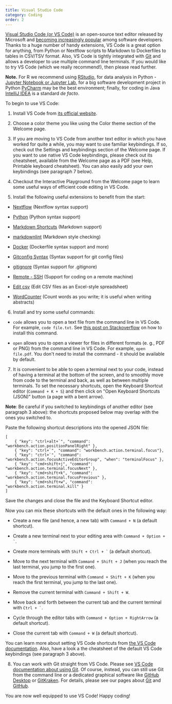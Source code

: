 ```yaml
---
title: Visual Studio Code
category: Coding
order: 2
---
```


[Visual Studio Code (or VS Code)](https://code.visualstudio.com/) is an open-source text editor released by Microsoft and 
[becoming increasingly popular](https://insights.stackoverflow.com/survey/2019#development-environments-and-tools) among software developers. 
Thanks to a huge number of handy extensions, VS Code is a great option for anything, from Python or Nextflow scripts 
to Markdown to Dockerfiles to tables in CSV/TSV format. Also, VS Code is tightly integrated with [Git](../../reproducibility/git.md) and allows a developer to use multiple command line terminals. If you would like to try VS Code (which we really recommend!), then please read further.

**Note.** For R we recommend using [RStudio](https://rstudio.com/), for data analysis in Python - [Jupyter Notebook or Jupyter Lab](https://jupyter.org/), 
for a big software development project in Python [PyCharm](https://www.jetbrains.com/pycharm/) may be the best environment; 
finally, for coding in Java [IntelliJ IDEA](https://www.jetbrains.com/idea/) is a standard _de facto_. 

To begin to use VS Code:

1. Install VS Code from [its official website](https://code.visualstudio.com/).

2. Choose a color theme you like using the Color theme section of the Welcome page.

3. If you are moving to VS Code from another text editor in which you have worked for quite a while, you may want to use familiar keybindings. If so, check out the Settings and keybindings section of the Welcome page. If you want to use native VS Code keybindings, please check out its cheatsheet, available from the Welcome page as a PDF (see Help, Printable keyboard cheatsheet). You can also easily add your own keybindings (see paragraph 7 below).

4. Checkout the Interactive Playground from the Welcome page to learn some useful ways of efficient code editing in VS Code.

5. Install the following useful extensions to benefit from the start:

- [Nextflow](https://marketplace.visualstudio.com/items?itemName=nextflow.nextflow) (Nextflow syntax support)

- [Python](https://marketplace.visualstudio.com/items?itemName=ms-python.python) (Python syntax support)

- [Markdown Shortcuts](https://marketplace.visualstudio.com/items?itemName=mdickin.markdown-shortcuts) (Markdown support)

- [markdownlint](https://marketplace.visualstudio.com/items?itemName=DavidAnson.vscode-markdownlint) (Markdown style checking)

- [Docker](https://marketplace.visualstudio.com/items?itemName=ms-azuretools.vscode-docker) (Dockerfile syntax support and more)

- [Gitconfig Syntax](https://marketplace.visualstudio.com/items?itemName=sidneys1.gitconfig) (Syntax support for git config files)

- [gitignore](https://marketplace.visualstudio.com/items?itemName=codezombiech.gitignore) (Syntax support for .gitignore)

- [Remote - SSH](https://marketplace.visualstudio.com/items?itemName=ms-vscode-remote.remote-ssh) (Support for coding on a remote machine)

- [Edit csv](https://marketplace.visualstudio.com/items?itemName=janisdd.vscode-edit-csv) (Edit CSV files as an Excel-style spreadsheet)

- [WordCounter](https://marketplace.visualstudio.com/items?itemName=kirozen.wordcounter) (Count words as you write; it is useful when writing abstracts)

6. Install and try some useful commands:

- `code` allows you to open a text file from the command line in VS Code. For example, `code file.txt`. See [this post on Stackoverflow](https://stackoverflow.com/questions/29955500/code-not-working-in-command-line-for-visual-studio-code-on-osx-mac) on how to install this command.

- `open` allows you to open a viewer for files in different formats (e. g., PDF or PNG) from the command line in VS Code. For example, `open file.pdf`. You don't need to install the command - it should be available by default.

7. It is convenient to be able to open a terminal next to your code, instead of having a terminal at the bottom of the screen, and to smoothly move from code to the terminal and back, as well as between multiple terminals. To set the necessary shortcuts, open the Keyboard Shortcut editor (`Command + K + S`) and then click on "Open Keyboard Shortcuts (JSON)" button (a page with a bent arrow).

**Note**: Be careful if you switched to keybindings of another editor (see paragraph 3 above): the shortcuts proposed below may overlap with the ones you switched to.

Paste the following shortcut descriptions into the opened JSON file:

```
[
    { "key": "ctrl+alt+`", "command": "workbench.action.positionPanelRight" },
    { "key": "ctrl+`", "command": "workbench.action.terminal.focus"},
    { "key": "ctrl+`", "command": "workbench.action.focusActiveEditorGroup", "when": "terminalFocus" },
    { "key": "cmd+shift+j", "command": "workbench.action.terminal.focusNext" },
    { "key": "cmd+shift+k", "command": "workbench.action.terminal.focusPrevious" },
    { "key": "cmd+shift+w", "command": "workbench.action.terminal.kill" }
]
```

Save the changes and close the file and the Keyboard Shortcut editor.

Now you can mix these shortcuts with the default ones in the following way:

- Create a new file (and hence, a new tab) with `Command + N` (a default shortcut).

- Create a new terminal next to your editing area with `` Command + Option + ` ``.

- Create more terminals with `` Shift + Ctrl + ` `` (a default shortcut).

- Move to the next terminal with `Command + Shift + J` (when you reach the last terminal, you jump to the first one).

- Move to the previous terminal with `Command + Shift + K` (when you reach the first terminal, you jump to the last one).

- Remove the current terminal with `Command + Shift + W`.

- Move back and forth between the current tab and the current terminal with `` Ctrl + ` ``.

- Cycle through the editor tabs with `Command + Option + RightArrow` (a default shortcut).

- Close the current tab with `Command + W` (a default shortcut).

You can learn more about setting VS Code shortcuts from [the VS Code documentation](https://code.visualstudio.com/docs/getstarted/keybindings). Also, have a look a the cheatsheet of the default VS Code keybindings (see paragraph 3 above).

8. You can work with Git straight from VS Code. Please see [VS Code documentation about using Git](https://code.visualstudio.com/docs/editor/versioncontrol). Of course, instead, you can still use Git from the command line or a dedicated graphical software like [GitHub Desktop](https://desktop.github.com/) or [GitKraken](https://www.gitkraken.com/). For details, please see our pages about [Git](../../reproducibility/git) and [GitHub](../../reproducibility/luslab-github).

You are now well equipped to use VS Code! Happy coding!
